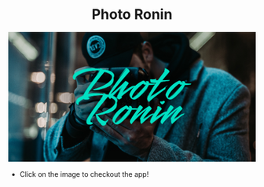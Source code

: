 <h1 align="center">Photo Ronin</h1>

<a href="https://photo-ronin.herokuapp.com/"><img src="https://github.com/ctyamashita/photo-ronin/blob/main/app/assets/images/og_photo.jpg"/></a>
- <p>Click on the image to checkout the app!</p>
